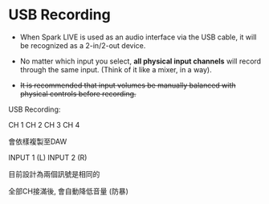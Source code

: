 # USB Recording

- When Spark LIVE is used as an audio interface via the USB cable, it will be recognized as a 2-in/2-out device.
  
- No matter which input you select, **all physical input channels** will record through the same input. (Think of it like a mixer, in a way).

- ~~It is recommended that input volumes be manually balanced with physical controls before recording.~~

USB Recording:

CH 1
CH 2
CH 3
CH 4

會依樣複製至DAW

INPUT 1 (L)
INPUT 2 (R)

目前設計為兩個訊號是相同的

全部CH接滿後, 會自動降低音量 (防暴)